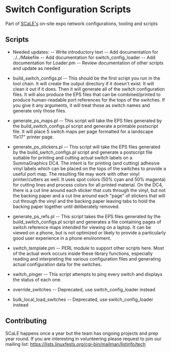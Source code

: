 # Switch Configuration Scripts

Part of [SCaLE's](https://www.socallinuxexpo.org/) on-site expo network configurations, tooling and scripts

## Scripts

- Needed updates:
  -- Write introductory text
  -- Add documentation for ../../Makefile
  -- Add documentation for switch_config_loader
  -- Add documentation for Loader.pm
  -- Review documentation of other scripts and update as needed

- build_switch_configs.pl
  -- This should be the first script you run in the tool chain. It will create the output directory if it doesn't exist. It will clean it out if it does. Then it will generate all of the switch configuration files. It will also produce the EPS files that can be combined/printed to produce human-readable port references for the tops of the switches. If you give it any arguments, it will treat those as switch names and generate only those files.

- generate_ps_maps.pl
  -- This script will take the EPS files generated by the build_switch_configs.pl script and generate a printable postscript file. It will place 5 switch maps per page formatted for a landscape 11x17" printer page.

- generate_ps_stickers.pl
  -- This script will take the EPS files generated by the build_switch_configs.pl script and generate a postscript file suttable for printing and cutting actual switch labels on a SummaGraphics DC4. The intent is for printing (and cutting) adhesive vinyl labels which can be placed on the tops of the switches to provide a useful port map. The resulting file may work with other vinyl printer/cutters as well. It uses spot colors (50% cyan and 50% magenta) for cutting lines and process colors for all printed material. On the DC4, there is a cut line around each sticker that cuts through the vinyl, but not the backing paper and a cut line around each "page" of stickers that will cut through the vinyl and the backing paper leaving tabs to hold the backing paper together until deliberately removed.

- generate_ps_refs.pl
  -- This script takes the EPS files generated by the build_switch_configs.pl script and generates a file containing pages of switch reference maps intended for viewing on a laptop. It can be viewed on a phone, but is not optimized or likely to provide a particularly good user experience in a phone environment.

- switch_template.pm
  -- PERL module to support other scripts here. Most of the actual work occurs inside these library functions, especially reading and interpreting the various configuration files and generating actual configuration data for the switches.

- switch_pinger
  -- This script attempts to ping every switch and displays the status of each one.

- override_switches -- Deprecated, use switch_config_loader instead

- bulk_local_load_switches -- Deprecated, use switch_config_loader instead

## Contributing

SCaLE happens once a year but the team has ongoing projects and prep year round.
If you are interesting in volunteering please request to join our mailing list:
https://lists.linuxfests.org/cgi-bin/mailman/listinfo/tech

